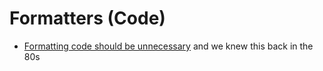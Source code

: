 Formatters (Code)
=================

* [Formatting code should be unnecessary](https://maxleiter.com/blog/formatting) and we knew this back in the 80s